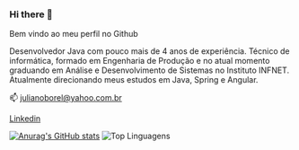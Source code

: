 ### Hi there 👋

Bem vindo ao meu perfil no Github

Desenvolvedor Java com pouco mais de 4 anos de experiência. Técnico de informática, formado em Engenharia de Produção e no atual momento graduando em Análise e Desenvolvimento de Sistemas no Instituto INFNET. Atualmente direcionando meus estudos em Java, Spring e Angular.

📫 julianoborel@yahoo.com.br

[Linkedin](www.linkedin.com/in/julianoborel)

[![Anurag's GitHub stats](https://github-readme-stats.vercel.app/api?username=julianoborel)](https://github.com/julianoborel/github-readme-stats)
![Top Linguagens](https://github-readme-stats.vercel.app/api/top-langs/?username=julianoborel&hide_border=true&layout=compact)


